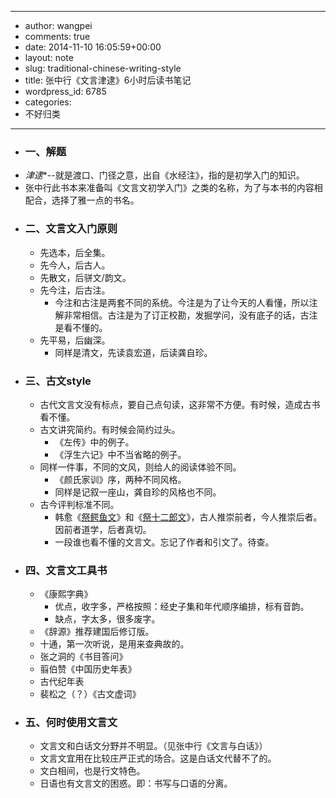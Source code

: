 - --
- author: wangpei
- comments: true
- date: 2014-11-10 16:05:59+00:00
- layout: note
- slug: traditional-chinese-writing-style
- title: 张中行《文言津逮》6小时后读书笔记
- wordpress_id: 6785
- categories:
- 不好归类
- --
- ### 一、解题
- *津逮**--就是渡口、门径之意，出自《水经注》，指的是初学入门的知识。
- 张中行此书本来准备叫《文言文初学入门》之类的名称，为了与本书的内容相配合，选择了雅一点的书名。
- ### 二、文言文入门原则
    - 先选本，后全集。
    - 先今人，后古人。
    - 先散文，后骈文/韵文。
    - 先今注，后古注。
        - 今注和古注是两套不同的系统。今注是为了让今天的人看懂，所以注解非常相信。古注是为了订正校勘，发掘学问，没有底子的话，古注是看不懂的。
    - 先平易，后幽深。
        - 同样是清文，先读袁宏道，后读龚自珍。
- ### 三、古文style
    - 古代文言文没有标点，要自己点句读，这非常不方便。有时候，造成古书看不懂。
    - 古文讲究简约。有时候会简约过头。 
        - 《左传》中的例子。
        - 《浮生六记》中不当省略的例子。
    - 同样一件事，不同的文风，则给人的阅读体验不同。 
        - 《颜氏家训》序，两种不同风格。
        - 同样是记叙一座山，龚自珍的风格也不同。
    - 古今评判标准不同。 
        - 韩愈《[祭鳄鱼文](http://baike.baidu.com/view/1405263.htm?f)》和《[祭十二郎文](http://baike.baidu.com/view/738839.htm)》，古人推崇前者，今人推崇后者。因前者道学，后者真切。 
        - 一段谁也看不懂的文言文。忘记了作者和引文了。待查。
- ### 四、文言文工具书
    - 《康熙字典》 
        - 优点，收字多，严格按照：经史子集和年代顺序编排，标有音韵。
        - 缺点，字太多，很多废字。
    - 《辞源》推荐建国后修订版。
    - 十通，第一次听说，是用来查典故的。
    - 张之洞的《书目答问》
    - 翦伯赞《中国历史年表》
    - 古代纪年表
    - 裴松之（？）《古文虚词》
- ### 五、何时使用文言文
    - 文言文和白话文分野并不明显。（见张中行《文言与白话》）
    - 文言文宜用在比较庄严正式的场合。这是白话文代替不了的。
    - 文白相间，也是行文特色。
    - 日语也有文言文的困惑。即：书写与口语的分离。
